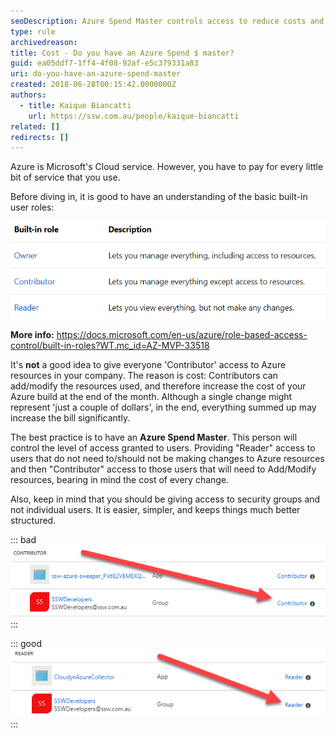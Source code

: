 ```yaml
---
seoDescription: Azure Spend Master controls access to reduce costs and streamline Azure management.
type: rule
archivedreason:
title: Cost - Do you have an Azure Spend $ master?
guid: ea05ddf7-1ff4-4f08-92af-e5c379331a83
uri: do-you-have-an-azure-spend-master
created: 2018-06-28T00:15:42.0000000Z
authors:
  - title: Kaique Biancatti
    url: https://ssw.com.au/people/kaique-biancatti
related: []
redirects: []
---
```


Azure is Microsoft's Cloud service. However, you have to pay for every little bit of service that you use.

<!--endintro-->

Before diving in, it is good to have an understanding of the basic built-in user roles:

![Figure: Roles in Azure](tabl.png)

**More info:** <https://docs.microsoft.com/en-us/azure/role-based-access-control/built-in-roles?WT.mc_id=AZ-MVP-33518>

It's **not** a good idea to give everyone 'Contributor' access to Azure resources in your company. The reason is cost: Contributors can add/modify the resources used, and therefore increase the cost of your Azure build at the end of the month. Although a single change might represent 'just a couple of dollars', in the end, everything summed up may increase the bill significantly.

The best practice is to have an **Azure Spend Master**. This person will control the level of access granted to users. Providing "Reader" access to users that do not need to/should not be making changes to Azure resources and then "Contributor" access to those users that will need to Add/Modify resources, bearing in mind the cost of every change.

Also, keep in mind that you should be giving access to security groups and not individual users. It is easier, simpler, and keeps things much better structured.

::: bad  
![Figure: Bad example - Contributor access to the Developers group](tabl3.png)  
:::

::: good  
![Figure: Good example - Reader access to the Developers group](tabl2.png)  
:::
